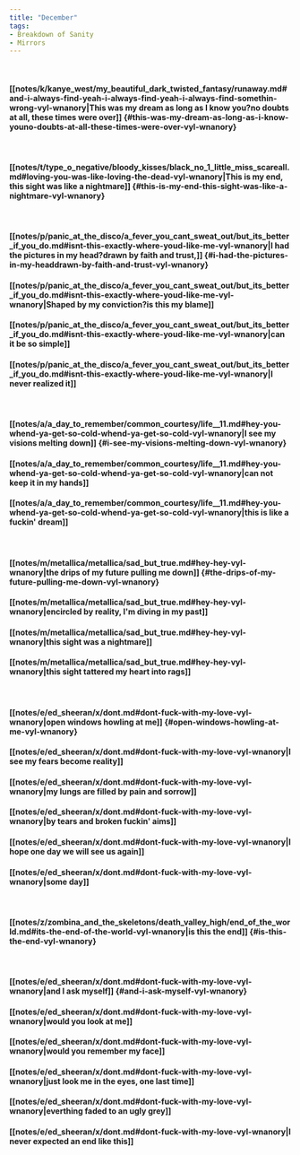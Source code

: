 ```yaml
---
title: "December"
tags:
- Breakdown of Sanity
- Mirrors
---
```

&nbsp;
#### [[notes/k/kanye_west/my_beautiful_dark_twisted_fantasy/runaway.md#and-i-always-find-yeah-i-always-find-yeah-i-always-find-somethin-wrong-vyl-wnanory|This was my dream as long as I know you?no doubts at all, these times were over]] {#this-was-my-dream-as-long-as-i-know-youno-doubts-at-all-these-times-were-over-vyl-wnanory}
&nbsp;
#### [[notes/t/type_o_negative/bloody_kisses/black_no_1_little_miss_scareall.md#loving-you-was-like-loving-the-dead-vyl-wnanory|This is my end, this sight was like a nightmare]] {#this-is-my-end-this-sight-was-like-a-nightmare-vyl-wnanory}
&nbsp;
#### [[notes/p/panic_at_the_disco/a_fever_you_cant_sweat_out/but_its_better_if_you_do.md#isnt-this-exactly-where-youd-like-me-vyl-wnanory|I had the pictures in my head?drawn by faith and trust,]] {#i-had-the-pictures-in-my-headdrawn-by-faith-and-trust-vyl-wnanory}
#### [[notes/p/panic_at_the_disco/a_fever_you_cant_sweat_out/but_its_better_if_you_do.md#isnt-this-exactly-where-youd-like-me-vyl-wnanory|Shaped by my conviction?is this my blame]]
#### [[notes/p/panic_at_the_disco/a_fever_you_cant_sweat_out/but_its_better_if_you_do.md#isnt-this-exactly-where-youd-like-me-vyl-wnanory|can it be so simple]]
#### [[notes/p/panic_at_the_disco/a_fever_you_cant_sweat_out/but_its_better_if_you_do.md#isnt-this-exactly-where-youd-like-me-vyl-wnanory|I never realized it]]
&nbsp;
#### [[notes/a/a_day_to_remember/common_courtesy/life__11.md#hey-you-whend-ya-get-so-cold-whend-ya-get-so-cold-vyl-wnanory|I see my visions melting down]] {#i-see-my-visions-melting-down-vyl-wnanory}
#### [[notes/a/a_day_to_remember/common_courtesy/life__11.md#hey-you-whend-ya-get-so-cold-whend-ya-get-so-cold-vyl-wnanory|can not keep it in my hands]]
#### [[notes/a/a_day_to_remember/common_courtesy/life__11.md#hey-you-whend-ya-get-so-cold-whend-ya-get-so-cold-vyl-wnanory|this is like a fuckin' dream]]
&nbsp;
#### [[notes/m/metallica/metallica/sad_but_true.md#hey-hey-vyl-wnanory|the drips of my future pulling me down]] {#the-drips-of-my-future-pulling-me-down-vyl-wnanory}
#### [[notes/m/metallica/metallica/sad_but_true.md#hey-hey-vyl-wnanory|encircled by reality, I'm diving in my past]]
#### [[notes/m/metallica/metallica/sad_but_true.md#hey-hey-vyl-wnanory|this sight was a nightmare]]
#### [[notes/m/metallica/metallica/sad_but_true.md#hey-hey-vyl-wnanory|this sight tattered my heart into rags]]
&nbsp;
#### [[notes/e/ed_sheeran/x/dont.md#dont-fuck-with-my-love-vyl-wnanory|open windows howling at me]] {#open-windows-howling-at-me-vyl-wnanory}
#### [[notes/e/ed_sheeran/x/dont.md#dont-fuck-with-my-love-vyl-wnanory|I see my fears become reality]]
#### [[notes/e/ed_sheeran/x/dont.md#dont-fuck-with-my-love-vyl-wnanory|my lungs are filled by pain and sorrow]]
#### [[notes/e/ed_sheeran/x/dont.md#dont-fuck-with-my-love-vyl-wnanory|by tears and broken fuckin' aims]]
#### [[notes/e/ed_sheeran/x/dont.md#dont-fuck-with-my-love-vyl-wnanory|I hope one day we will see us again]]
#### [[notes/e/ed_sheeran/x/dont.md#dont-fuck-with-my-love-vyl-wnanory|some day]]
&nbsp;
#### [[notes/z/zombina_and_the_skeletons/death_valley_high/end_of_the_world.md#its-the-end-of-the-world-vyl-wnanory|is this the end]] {#is-this-the-end-vyl-wnanory}
&nbsp;
#### [[notes/e/ed_sheeran/x/dont.md#dont-fuck-with-my-love-vyl-wnanory|and I ask myself]] {#and-i-ask-myself-vyl-wnanory}
#### [[notes/e/ed_sheeran/x/dont.md#dont-fuck-with-my-love-vyl-wnanory|would you look at me]]
#### [[notes/e/ed_sheeran/x/dont.md#dont-fuck-with-my-love-vyl-wnanory|would you remember my face]]
#### [[notes/e/ed_sheeran/x/dont.md#dont-fuck-with-my-love-vyl-wnanory|just look me in the eyes, one last time]]
#### [[notes/e/ed_sheeran/x/dont.md#dont-fuck-with-my-love-vyl-wnanory|everthing faded to an ugly grey]]
#### [[notes/e/ed_sheeran/x/dont.md#dont-fuck-with-my-love-vyl-wnanory|I never expected an end like this]]
